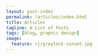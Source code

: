 ```yaml
---
layout: post-index
permalink: /articles/index.html
title: Articles
tagline: A List of Posts
tags: [blog, graphic design]
image:
  feature: rj/greylock-sunset.jpg
---
```

